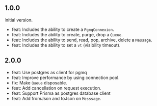## 1.0.0

Initial version.

- feat: Includes the ability to create a `PgmqConnexion`.
- feat: Includes the ability to create, purge, drop a `Queue`.
- feat: Includes the ability to send, read, pop, archive, delete a `Message`.
- feat: Includes the ability to set a `vt` (visibility timeout).

## 2.0.0

- feat: Use postgres as client for pgmq
- feat: Improve performance by using connection pool.
- fix: Make `Queue` disposable.
- feat: Add cancellation on request execution.
- feat: Support Prisma as postgres database  client
- feat: Add fromJson and toJson on `Messsage`.